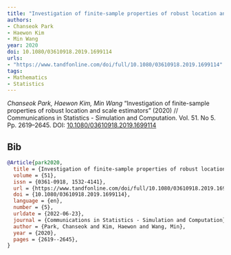 ```yaml
---
title: "Investigation of finite-sample properties of robust location and scale estimators"
authors:
- Chanseok Park
- Haewon Kim
- Min Wang
year: 2020
doi: 10.1080/03610918.2019.1699114
urls:
- "https://www.tandfonline.com/doi/full/10.1080/03610918.2019.1699114"
tags:
- Mathematics
- Statistics
---
```


<i>Chanseok Park, Haewon Kim, Min Wang</i> <span title="">“Investigation of finite-sample properties of robust location and scale estimators”</span> (2020) // Communications in Statistics - Simulation and Computation. Vol.&nbsp;51. No&nbsp;5. Pp.&nbsp;2619–2645. DOI:&nbsp;<a href='https://doi.org/10.1080/03610918.2019.1699114'>10.1080/03610918.2019.1699114</a>

## Bib

```bib
@Article{park2020,
  title = {Investigation of finite-sample properties of robust location and scale estimators},
  volume = {51},
  issn = {0361-0918, 1532-4141},
  url = {https://www.tandfonline.com/doi/full/10.1080/03610918.2019.1699114},
  doi = {10.1080/03610918.2019.1699114},
  language = {en},
  number = {5},
  urldate = {2022-06-23},
  journal = {Communications in Statistics - Simulation and Computation},
  author = {Park, Chanseok and Kim, Haewon and Wang, Min},
  year = {2020},
  pages = {2619--2645},
}
```

